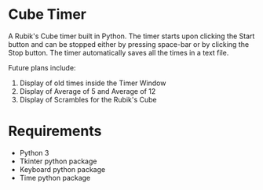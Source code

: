 # Cube Timer
A Rubik's Cube timer built in Python. The timer starts upon clicking the Start button and can be stopped either by pressing space-bar or by clicking the Stop button. The timer automatically saves all the times in a text file. 

Future plans include:
1. Display of old times inside the Timer Window
2. Display of Average of 5 and Average of 12
3. Display of Scrambles for the Rubik's Cube

# Requirements
* Python 3
* Tkinter python package
* Keyboard python package
* Time python package
